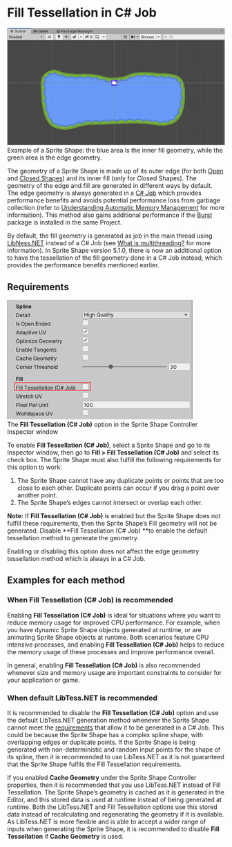 # Fill Tessellation in C# Job

![](images/spriteshape-filltess-example.png)<br/>Example of a Sprite Shape: the blue area is the inner fill geometry, while the green area is the edge geometry.

The geometry of a Sprite Shape is made up of its outer edge (for both [Open](https://docs.unity3d.com/Packages/com.unity.2d.spriteshape@5.0/manual/SSProfile.html#open-shape) and [Closed Shapes](https://docs.unity3d.com/Packages/com.unity.2d.spriteshape@5.0/manual/SSProfile.html#closed-shape)) and its inner fill (only for Closed Shapes). The geometry of the edge and fill are generated in different ways by default. The edge geometry is always generated in a [C# Job](https://docs.unity3d.com/Manual/JobSystemOverview.html) which provides performance benefits and avoids potential performance loss from garbage collection (refer to [Understanding Automatic Memory Management](https://docs.unity3d.com/Manual/UnderstandingAutomaticMemoryManagement.html) for more information). This method also gains additional performance if the [Burst](https://docs.unity3d.com/Packages/com.unity.burst@latest) package is installed in the same Project.

By default, the fill geometry is generated as job in the main thread using [LibNess.NET](https://github.com/speps/LibTessDotNet) instead of a C# Job  (see [What is multithreading?](https://docs.unity3d.com/Manual/JobSystemMultithreading.html) for more information). In Sprite Shape version 5.1.0, there is now an additional option to have the tessellation of the fill geometry done in a C# Job instead, which provides the performance benefits mentioned earlier.

## Requirements

![](images/spriteshape-filltess-option.png)<br/>The **Fill Tessellation (C# Job)** option in the Sprite Shape Controller Inspector window

To enable **Fill Tessellation (C# Job)**, select a Sprite Shape and go to its Inspector window, then go to **Fill > Fill Tessellation (C# Job)** and select its check box. The Sprite Shape must also fulfill the following requirements for this option to work:

1. The Sprite Shape cannot have any duplicate points or points that are too close to each other. Duplicate points can occur if you drag a point over another point.
2. The Sprite Shape’s edges cannot intersect or overlap each other.

**Note:** If **Fill Tessellation (C# Job)** is enabled but the Sprite Shape does not fulfill these requirements, then the Sprite Shape’s Fill geometry will not be generated. Disable **Fill Tessellation (C# Job) **to enable the default tessellation method to generate the geometry.

Enabling or disabling this option does not affect the edge geometry tessellation method which is always in a C# Job.

## Examples for each method

### When Fill Tessellation (C# Job) is recommended

Enabling **Fill Tessellation (C# Job)** is ideal for situations where you want to reduce memory usage for improved CPU performance. For example, when you have dynamic Sprite Shape objects generated at runtime, or are animating Sprite Shape objects at runtime. Both scenarios feature CPU intensive processes, and enabling **Fill Tessellation (C# Job)** helps to reduce the memory usage of these processes and improve performance overall.

In general, enabling **Fill Tessellation (C# Job)** is also recommended whenever size and memory usage are important constraints to consider for your application or game.

### When default LibTess.NET is recommended

It is recommended to disable the **Fill Tessellation (C# Job)** option and use the default LibTess.NET generation method whenever the Sprite Shape cannot meet the [requirements](#heading=h.zasaclenlv3i) that allow it to be generated in a C# Job. This could be because the Sprite Shape has a complex spline shape, with overlapping edges or duplicate points. If the Sprite Shape is being generated with non-deterministic and random input points for the shape of its spline, then it is recommended to use LibTess.NET as it is not guaranteed that the Sprite Shape fulfils the Fill Tessellation requirements.

If you enabled **Cache Geometry** under the Sprite Shape Controller properties, then it is recommended that you use LibTess.NET instead of Fill Tessellation. The Sprite Shape’s geometry is cached as it is generated in the Editor, and this stored data is used at runtime instead of being generated at runtime. Both the LibTess.NET and Fill Tessellation options use this stored data instead of recalculating and regenerating the geometry if it is available. As LibTess.NET is more flexible and is able to accept a wider range of inputs when generating the Sprite Shape, it is recommended to disable **Fill Tessellation** if **Cache Geometry** is  used.
